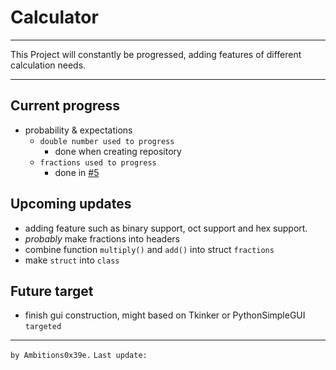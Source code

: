 # Calculator
---
This Project will constantly be progressed, adding features of different calculation needs.
 
---
## Current progress
- probability & expectations
  - `double number used to progress`
    - done when creating repository
  - `fractions used to progress`
    - done in <a href="https://github.com/Ambitions0x39e/calc/pull/5">#5</a>


## Upcoming updates
- adding feature such as binary support, oct support and hex support.
- *probably* make fractions into headers
- combine function `multiply()` and `add()` into struct `fractions` 
- make `struct` into `class` 

## Future target
- finish gui construction, might based on Tkinker or PythonSimpleGUI
`targeted`
---
`by Ambitions0x39e.`
`Last update:` 
